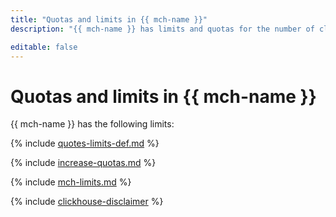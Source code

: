 ```yaml
---
title: "Quotas and limits in {{ mch-name }}"
description: "{{ mch-name }} has limits and quotas for the number of clusters, total number of processor cores for all database hosts, total amount of RAM for all database hosts, and total storage for all clusters per cloud. For more information about the service restrictions, read this article."

editable: false
---
```


# Quotas and limits in {{ mch-name }}


{{ mch-name }} has the following limits:

{% include [quotes-limits-def.md](../../_includes/quotes-limits-def.md) %}


{% include [increase-quotas.md](../../_includes/increase-quotas.md) %}


{% include [mch-limits.md](../../_includes/mdb/mch-limits.md) %}

{% include [clickhouse-disclaimer](../../_includes/clickhouse-disclaimer.md) %}
